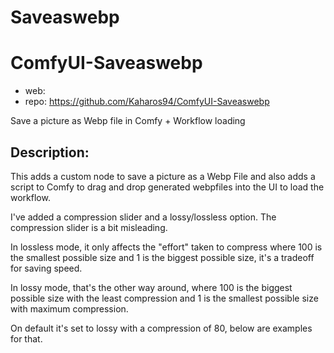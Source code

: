 Saveaswebp
========================

# ComfyUI-Saveaswebp

* web: 
* repo: https://github.com/Kaharos94/ComfyUI-Saveaswebp


Save a picture as Webp file in Comfy + Workflow loading

## Description:

This adds a custom node to save a picture as a Webp File and also adds a script to Comfy to drag and drop generated webpfiles into the UI to load the workflow.

I've added a compression slider and a lossy/lossless option. The compression slider is a bit misleading.

In lossless mode, it only affects the "effort" taken to compress where 100 is the smallest possible size and 1 is the biggest possible size, it's a tradeoff for saving speed.

In lossy mode, that's the other way around, where 100 is the biggest possible size with the least compression and 1 is the smallest possible size with maximum compression.

On default it's set to lossy with a compression of 80, below are examples for that.
